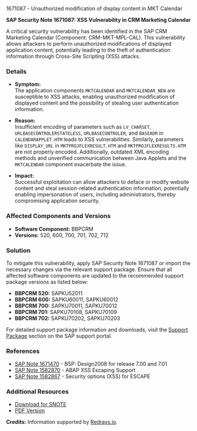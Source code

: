 1671087 - Unauthorized modification of display content in MKT Calendar

**SAP Security Note 1671087: XSS Vulnerability in CRM Marketing Calendar**

A critical security vulnerability has been identified in the SAP CRM Marketing Calendar (Component: CRM-MKT-MPL-CAL). This vulnerability allows attackers to perform unauthorized modifications of displayed application content, potentially leading to the theft of authentication information through Cross-Site Scripting (XSS) attacks.

### **Details**

- **Symptom:**  
  The application components `MKTCALENDAR` and `MKTCALENDAR_NEW` are susceptible to XSS attacks, enabling unauthorized modification of displayed content and the possibility of stealing user authentication information.

- **Reason:**  
  Insufficient encoding of parameters such as `LV_CHARSET`, `URLBASECONTROLERSTATELESS`, `URLBASECONTROLER`, and `BASEADR` in `CALENDARAPPLET.HTM` leads to XSS vulnerabilities. Similarly, parameters like `DISPLAY_URL` in `MKTPROJFLEXRESULT.HTM` and `MKTPROJFLEXRESULTS.HTM` are not properly encoded. Additionally, outdated XML encoding methods and unverified communication between Java Applets and the `MKTCALENDAR` component exacerbate the issue.

- **Impact:**  
  Successful exploitation can allow attackers to deface or modify website content and steal session-related authentication information, potentially enabling impersonation of users, including administrators, thereby compromising application security.

### **Affected Components and Versions**

- **Software Component:** BBPCRM
- **Versions:** 520, 600, 700, 701, 702, 712

### **Solution**

To mitigate this vulnerability, apply SAP Security Note 1671087 or import the necessary changes via the relevant support package. Ensure that all affected software components are updated to the recommended support package versions as listed below:

- **BBPCRM 520:** SAPKU52011
- **BBPCRM 600:** SAPKU60011, SAPKU60012
- **BBPCRM 700:** SAPKU70011, SAPKU70012
- **BBPCRM 701:** SAPKU70108, SAPKU70109
- **BBPCRM 702:** SAPKU70202, SAPKU70203

For detailed support package information and downloads, visit the [Support Package](https://me.sap.com/supportpackage/SAPKU52011) section on the SAP support portal.

### **References**

- [SAP Note 1671470](https://me.sap.com/notes/1671470) - BSP: Design2008 for release 7.00 and 7.01
- [SAP Note 1582870](https://me.sap.com/notes/1582870) - ABAP XSS Escaping Support
- [SAP Note 1582867](https://me.sap.com/notes/1582867) - Security options (XSS) for ESCAPE

### **Additional Resources**

- [Download for SNOTE](https://notesdownloads.sap.com/note/0040000009921582017)
- [PDF Version](https://userapps.support.sap.com/sap/support/sfm/notes/print/0001671087?language=en-US&token=4C505D7C8DDD8532D0DBDB4EA012020F)

**Credits:** Information supported by [Redrays.io](https://redrays.io).